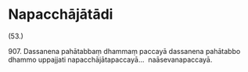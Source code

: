 # Napacchājātādi

(53.)

907\. Dassanena pahātabbaṃ dhammaṃ paccayā dassanena pahātabbo dhammo uppajjati napacchājātapaccayā…  naāsevanapaccayā.
